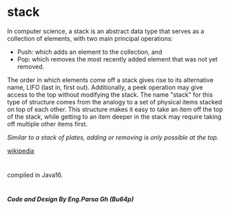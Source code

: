 # stack

In computer science, a stack is an abstract data type that serves as a collection of elements, with two main principal operations:
- Push: which adds an element to the collection, and
- Pop: which removes the most recently added element that was not yet removed.

The order in which elements come off a stack gives rise to its alternative name, LIFO (last in, first out). Additionally, a peek operation may give access to the top without modifying the stack. The name "stack" for this type of structure comes from the analogy to a set of physical items stacked on top of each other. This structure makes it easy to take an item off the top of the stack, while getting to an item deeper in the stack may require taking off multiple other items first.

*Similar to a stack of plates, adding or removing is only possible at the top.*

[wikipedia](https://en.wikipedia.org/wiki/Stack_(abstract_data_type))

#  
 compiled in Java16. 

    
    
    

#
<b><i>Code and Design By Eng.Parsa Gh (Bu64p)</b></i>
